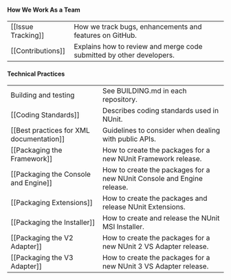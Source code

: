 #### How We Work As a Team

<table>
<tr><td>[[Issue Tracking]]</td><td>How we track bugs, enhancements and features on GitHub.</td></tr>
<tr><td>[[Contributions]]</td><td>Explains how to review and merge code submitted by other developers.</td></tr>
</table>

#### Technical Practices
<table>
<tr><td>Building and testing</td><td>See BUILDING.md in each repository.</td></tr>
<tr><td>[[Coding Standards]]</td><td>Describes coding standards used in NUnit.</td></tr>
<tr><td>[[Best practices for XML documentation]]</td><td>Guidelines to consider when dealing with public APIs.</td></tr>
<tr><td>[[Packaging the Framework]]</td><td>How to create the packages for a new NUnit Framework release.</td></tr>
<tr><td>[[Packaging the Console and Engine]]</td><td>How to create the packages for a new NUnit Console and Engine release.</td></tr>
<tr><td>[[Packaging Extensions]]</td><td>How to create the packages and release NUnit Extensions.</td></tr>
<tr><td>[[Packaging the Installer]]</td><td>How to create and release the NUnit MSI Installer.</td></tr>
<tr><td>[[Packaging the V2 Adapter]]</td><td>How to create the packages for a new NUnit 2 VS Adapter release.</td></tr>
<tr><td>[[Packaging the V3 Adapter]]</td><td>How to create the packages for a new NUnit 3 VS Adapter release.</table>
